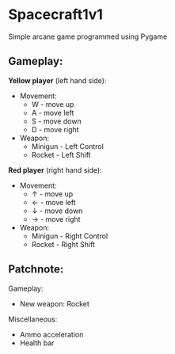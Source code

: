 # Spacecraft1v1
Simple arcane game programmed using Pygame  
  

## Gameplay:
**Yellow player** (left hand side): 
  - Movement: 
    - W - move up
    - A - move left
    - S - move down
    - D - move right
  - Weapon:
    - Minigun - Left Control
    - Rocket - Left Shift

**Red player** (right hand side): 
  - Movement: 
    - ↑ - move up
    - ← - move left
    - ↓ - move down
    - → - move right
  - Weapon:
    - Minigun - Right Control
    - Rocket - Right Shift

## Patchnote:
Gameplay:
- New weapon: Rocket

Miscellaneous:
- Ammo acceleration
- Health bar 